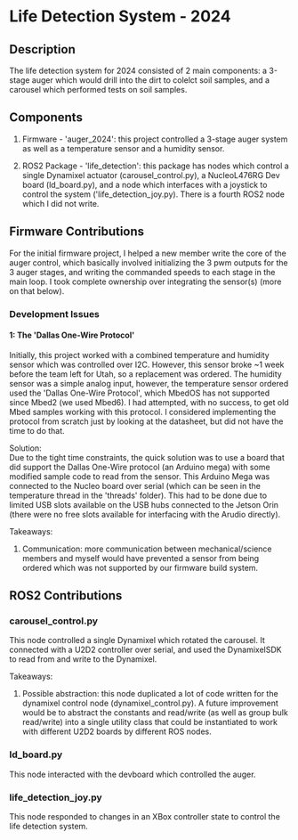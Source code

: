 # Life Detection System - 2024

## Description
The life detection system for 2024 consisted of 2 main components: a 3-stage auger which would drill into the dirt to colelct soil samples, and a carousel which performed tests on soil samples. 

## Components
1. Firmware - 'auger_2024': this project controlled a 3-stage auger system as well as a temperature sensor and a humidity sensor.

2. ROS2 Package - 'life_detection': this package has nodes which control a single Dynamixel actuator (carousel_control.py), a NucleoL476RG Dev board (ld_board.py), and a node which interfaces with a joystick to control the system ('life_detection_joy.py). There is a fourth ROS2 node which I did not write.

## Firmware Contributions
For the initial firmware project, I helped a new member write the core of the auger control, which basically involved initializing the 3 pwm outputs for the 3 auger stages, and writing the commanded speeds to each stage in the main loop. I took complete ownership over integrating the sensor(s) (more on that below).

### Development Issues
#### 1: The 'Dallas One-Wire Protocol'
Initially, this project worked with a combined temperature and humidity sensor which was controlled over I2C. However, this sensor broke ~1 week before the team left for Utah, so a replacement was ordered. The humidity sensor was a simple analog input, however, the temperature sensor ordered used the 'Dallas One-Wire Protocol', which MbedOS has not supported since Mbed2 (we used Mbed6). I had attempted, with no success, to get old Mbed samples working with this protocol. I considered implementing the protocol from scratch just by looking at the datasheet, but did not have the time to do that.  
  
Solution:  
Due to the tight time constraints, the quick solution was to use a board that did support the Dallas One-Wire protocol (an Arduino mega) with some modified sample code to read from the sensor. This Arduino Mega was connected to the Nucleo board over serial (which can be seen in the temperature thread in the 'threads' folder). This had to be done due to limited USB slots available on the USB hubs connected to the Jetson Orin (there were no free slots available for interfacing with the Arudio directly). 
  

Takeaways:
1. Communication: more communication between mechanical/science members and myself would have prevented a sensor from being ordered which was not supported by our firmware build system.

## ROS2 Contributions
### carousel_control.py
This node controlled a single Dynamixel which rotated the carousel. It connected with a U2D2 controller over serial, and used the DynamixelSDK to read from and write to the Dynamixel. 
  
Takeaways:  
1. Possible abstraction: this node duplicated a lot of code written for the dynamixel control node (dynamixel_control.py). A future improvement would be to abstract the constants and read/write (as well as group bulk read/write) into a single utility class that could be instantiated to work with different U2D2 boards by different ROS nodes.

### ld_board.py
This node interacted with the devboard which controlled the auger.

### life_detection_joy.py
This node responded to changes in an XBox controller state to control the life detection system. 
